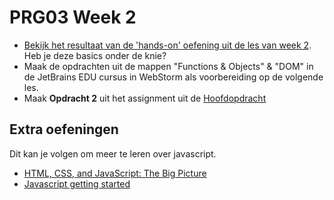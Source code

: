 # PRG03 Week 2

- [Bekijk het resultaat van de 'hands-on' oefening uit de les van week 2](./hands-on/). Heb je deze basics onder de knie?
- Maak de opdrachten uit de mappen "Functions & Objects" & "DOM" in de JetBrains EDU cursus in WebStorm als
  voorbereiding op de volgende les.
- Maak **Opdracht 2** uit het assignment uit de [Hoofdopdracht](../assignment)

## Extra oefeningen

Dit kan je volgen om meer te leren over javascript.

- [HTML, CSS, and JavaScript: The Big Picture](https://www.pluralsight.com/courses/html-css-javascript-big-picture)
- [Javascript getting started](https://www.pluralsight.com/courses/javascript-getting-started)
